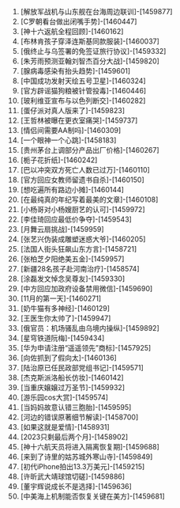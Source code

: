 
1. [解放军战机与山东舰在台海周边联训]-[1459877]
1. [C罗朝看台做出闭嘴手势]-[1460447]
1. [神十六返航全程回顾]-[1460162]
1. [布林肯孩子穿泽连斯基同款服装]-[1460037]
1. [俄终止与乌签署的免签证旅行协议]-[1459332]
1. [朱芳雨预测亚翰刘智杰百分大战]-[1459820]
1. [腺病毒感染有抬头趋势]-[1459601]
1. [中国成功发射天绘五号卫星]-[1460324]
1. [官方辟谣猫狗粮被针管投毒]-[1460446]
1. [玻利维亚宣布与以色列断交]-[1460282]
1. [蛋仔派对真人版来了]-[1459823]
1. [王哲林被曝在更衣室痛哭]-[1459737]
1. [情侣间需要AA制吗]-[1460309]
1. [一个眼神一个心跳]-[1458183]
1. [贵州茅台上调部分产品出厂价格]-[1460267]
1. [栀子花折纸]-[1460242]
1. [巴以冲突双方死亡人数已过万]-[1460110]
1. [官方回应女教师留遗书自杀]-[1460150]
1. [想吃遍所有路边小摊]-[1460144]
1. [在最纯真的年纪写着最美的文章]-[1460108]
1. [小杨哥对小杨嫂厨艺的认可]-[1459972]
1. [李佳琦回应最低价争夺]-[1459543]
1. [月舞云扇挑战]-[1459959]
1. [张艺兴伪装成雕塑迷惑大爷]-[1460205]
1. [法国人街头狂飙山东方言]-[1458721]
1. [张柏芝夕阳绝美五金]-[1459957]
1. [新疆28名孩子赴河南治疗]-[1458574]
1. [涂磊发文悼念吴尊友]-[1459330]
1. [中方回应加政府设备禁用微信]-[1459690]
1. [11月的第一天]-[1460271]
1. [奶牛猫有多神经]-[1460129]
1. [王医生你太帅了]-[1459947]
1. [俄官员：机场骚乱由乌境内操纵]-[1459892]
1. [星穹铁道阮梅]-[1459434]
1. [华为申请注册“遥遥领先”商标]-[1457925]
1. [向佐抓到了假向太]-[1460136]
1. [陆治原已任民政部党组书记]-[1459571]
1. [杰克斯派洛船长仿妆]-[1460142]
1. [当重庆嬢嬢过万圣节]-[1459932]
1. [游乐园cos大赏]-[1459574]
1. [当妈妈故意认错三胞胎]-[1459595]
1. [河边的错误原著细节解读]-[1458700]
1. [如果这就是爱情]-[1458931]
1. [2023只剩最后两个月]-[1458902]
1. [神十六航天员将进入隔离恢复期]-[1459688]
1. [来到了诗里的姑苏城外寒山寺]-[1459849]
1. [初代iPhone拍出13.3万美元]-[1459215]
1. [许昕武大靖球馆切磋]-[1459886]
1. [董宇辉说成长不是选择]-[1459636]
1. [中美海上机制能否恢复关键在美方]-[1459681]
